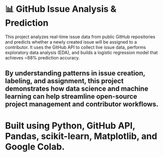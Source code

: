 # 📊 GitHub Issue Analysis & Prediction

This project analyzes real-time issue data from public GitHub repositories and predicts whether a newly created issue will be assigned to a contributor.
It uses the GitHub API to collect live issue data, performs exploratory data analysis (EDA), and builds a logistic regression model that achieves ~88% prediction accuracy.

## By understanding patterns in issue creation, labeling, and assignment, this project demonstrates how data science and machine learning can help streamline open-source project management and contributor workflows.

# Built using Python, GitHub API, Pandas, scikit-learn, Matplotlib, and Google Colab.
